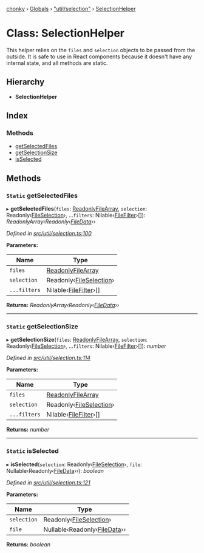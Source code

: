 [chonky](../README.md) › [Globals](../globals.md) › ["util/selection"](../modules/_util_selection_.md) › [SelectionHelper](_util_selection_.selectionhelper.md)

# Class: SelectionHelper

This helper relies on the `files` and `selection` objects to be passed from the
outside. It is safe to use in React components because it doesn't have any
internal state, and all methods are static.

## Hierarchy

* **SelectionHelper**

## Index

### Methods

* [getSelectedFiles](_util_selection_.selectionhelper.md#static-getselectedfiles)
* [getSelectionSize](_util_selection_.selectionhelper.md#static-getselectionsize)
* [isSelected](_util_selection_.selectionhelper.md#static-isselected)

## Methods

### `Static` getSelectedFiles

▸ **getSelectedFiles**(`files`: [ReadonlyFileArray](../modules/_types_files_types_.md#readonlyfilearray), `selection`: Readonly‹[FileSelection](../interfaces/_types_selection_types_.fileselection.md)›, ...`filters`: Nilable‹[FileFilter](../modules/_types_files_types_.md#filefilter)›[]): *ReadonlyArray‹Readonly‹[FileData](../interfaces/_types_files_types_.filedata.md)››*

*Defined in [src/util/selection.ts:100](https://github.com/TimboKZ/Chonky/blob/ce1f2d4/src/util/selection.ts#L100)*

**Parameters:**

Name | Type |
------ | ------ |
`files` | [ReadonlyFileArray](../modules/_types_files_types_.md#readonlyfilearray) |
`selection` | Readonly‹[FileSelection](../interfaces/_types_selection_types_.fileselection.md)› |
`...filters` | Nilable‹[FileFilter](../modules/_types_files_types_.md#filefilter)›[] |

**Returns:** *ReadonlyArray‹Readonly‹[FileData](../interfaces/_types_files_types_.filedata.md)››*

___

### `Static` getSelectionSize

▸ **getSelectionSize**(`files`: [ReadonlyFileArray](../modules/_types_files_types_.md#readonlyfilearray), `selection`: Readonly‹[FileSelection](../interfaces/_types_selection_types_.fileselection.md)›, ...`filters`: Nilable‹[FileFilter](../modules/_types_files_types_.md#filefilter)›[]): *number*

*Defined in [src/util/selection.ts:114](https://github.com/TimboKZ/Chonky/blob/ce1f2d4/src/util/selection.ts#L114)*

**Parameters:**

Name | Type |
------ | ------ |
`files` | [ReadonlyFileArray](../modules/_types_files_types_.md#readonlyfilearray) |
`selection` | Readonly‹[FileSelection](../interfaces/_types_selection_types_.fileselection.md)› |
`...filters` | Nilable‹[FileFilter](../modules/_types_files_types_.md#filefilter)›[] |

**Returns:** *number*

___

### `Static` isSelected

▸ **isSelected**(`selection`: Readonly‹[FileSelection](../interfaces/_types_selection_types_.fileselection.md)›, `file`: Nullable‹Readonly‹[FileData](../interfaces/_types_files_types_.filedata.md)››): *boolean*

*Defined in [src/util/selection.ts:121](https://github.com/TimboKZ/Chonky/blob/ce1f2d4/src/util/selection.ts#L121)*

**Parameters:**

Name | Type |
------ | ------ |
`selection` | Readonly‹[FileSelection](../interfaces/_types_selection_types_.fileselection.md)› |
`file` | Nullable‹Readonly‹[FileData](../interfaces/_types_files_types_.filedata.md)›› |

**Returns:** *boolean*
